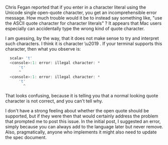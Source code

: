 Chris Fegan reported that if you enter in a character literal using the Unicode single open-quote character, you get an incomprehensible error message.  How much trouble would it be to instead say something like, "use the ASCII quote character for character literals" ?  It appears that Mac users especially can accidentally type the wrong kind of quote character.

I am guessing, by the way, that it does not make sense to try and interpret such characters.
I think it is character \u2019 .  If your terminal supports this character, then what you observe is:
```scala
  scala> 't'
  <console>:1: error: illegal character: *
      't'
      ^
  <console>:1: error: illegal character: *
      't'
        ^
```
That looks confusing, because it is telling you that a normal looking quote character is not correct, and you can't tell why.

I don't have a strong feeling about whether the open quote should be supported, but if they were then that would certainly address the problem that prompted me to post this issue.  In the initial post, I suggested an error, simply because you can always add to the language later but never remove.  Also, pragmatically, anyone who implements it might also need to update the spec document.
